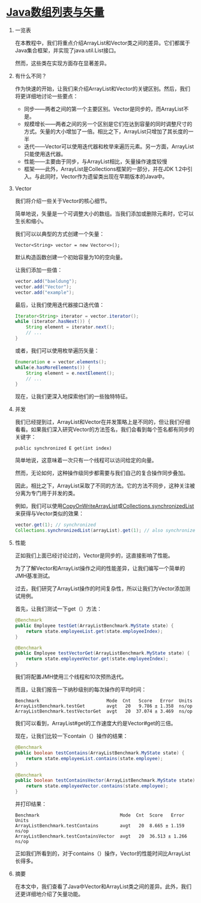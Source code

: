 # [Java数组列表与矢量](https://www.baeldung.com/java-arraylist-vs-vector)

1. 一览表

    在本教程中，我们将重点介绍ArrayList和Vector类之间的差异。它们都属于Java集合框架，并实现了java.util.List接口。

    然而，这些类在实现方面存在显著差异。

2. 有什么不同？

    作为快速的开始，让我们来介绍ArrayList和Vector的关键区别。然后，我们将更详细地讨论一些要点：

    - 同步——两者之间的第一个主要区别。Vector是同步的，而ArrayList不是。
    - 规模增长——两者之间的另一个区别是它们在达到容量的同时调整尺寸的方式。矢量的大小增加了一倍。相比之下，ArrayList只增加了其长度的一半
    - 迭代——Vector可以使用迭代器和枚举来遍历元素。另一方面，ArrayList只能使用迭代器。
    - 性能——主要由于同步，与ArrayList相比，矢量操作速度较慢
    - 框架——此外，ArrayList是Collections框架的一部分，并在JDK 1.2中引入。与此同时，Vector作为遗留类出现在早期版本的Java中。

3. Vector

    我们将介绍一些关于Vector的核心细节。

    简单地说，矢量是一个可调整大小的数组。当我们添加或删除元素时，它可以生长和缩小。

    我们可以以典型的方式创建一个矢量：

    `Vector<String> vector = new Vector<>();`

    默认构造函数创建一个初始容量为10的空向量。

    让我们添加一些值：

    ```java
    vector.add("baeldung");
    vector.add("Vector");
    vector.add("example");
    ```

    最后，让我们使用迭代器接口迭代值：

    ```java
    Iterator<String> iterator = vector.iterator();
    while (iterator.hasNext()) {
        String element = iterator.next();
        // ...
    }
    ```

    或者，我们可以使用枚举遍历矢量：

    ```java
    Enumeration e = vector.elements();
    while(e.hasMoreElements()) {
        String element = e.nextElement();
        // ... 
    }
    ```

    现在，让我们更深入地探索他们的一些独特特征。

4. 并发

    我们已经提到过，ArrayList和Vector在并发策略上是不同的，但让我们仔细看看。如果我们深入研究Vector的方法签名，我们会看到每个签名都有同步的关键字：

    `public synchronized E get(int index)`

    简单地说，这意味着一次只有一个线程可以访问给定的向量。

    然而，无论如何，这种操作级同步都需要与我们自己的复合操作同步叠加。

    因此，相比之下，ArrayList采取了不同的方法。它的方法不同步，这种关注被分离为专门用于并发的类。

    例如，我们可以使用[CopyOnWriteArrayList](https://www.baeldung.com/java-copy-on-write-arraylist)或[Collections.synchronizedList](https://www.baeldung.com/java-synchronized-collections)来获得与Vector类似的效果：

    ```java
    vector.get(1); // synchronized
    Collections.synchronizedList(arrayList).get(1); // also synchronized
    ```

5. 性能

    正如我们上面已经讨论过的，Vector是同步的，这直接影响了性能。

    为了了解Vector和ArrayList操作之间的性能差异，让我们编写一个简单的JMH基准测试。

    过去，我们研究了ArrayList操作的时间复杂性，所以让我们为Vector添加测试用例。

    首先，让我们测试一下get（）方法：

    ```java
    @Benchmark
    public Employee testGet(ArrayListBenchmark.MyState state) {
        return state.employeeList.get(state.employeeIndex);
    }

    @Benchmark
    public Employee testVectorGet(ArrayListBenchmark.MyState state) {
        return state.employeeVector.get(state.employeeIndex);
    }
    ```

    我们将配置JMH使用三个线程和10次预热迭代。

    而且，让我们报告一下纳秒级别的每次操作的平均时间：

    ```log
    Benchmark                         Mode  Cnt   Score   Error  Units
    ArrayListBenchmark.testGet        avgt   20   9.786 ± 1.358  ns/op
    ArrayListBenchmark.testVectorGet  avgt   20  37.074 ± 3.469  ns/op
    ```

    我们可以看到，ArrayList#get的工作速度大约是Vector#get的三倍。

    现在，让我们比较一下contain（）操作的结果：

    ```java
    @Benchmark
    public boolean testContains(ArrayListBenchmark.MyState state) {
        return state.employeeList.contains(state.employee);
    }

    @Benchmark
    public boolean testContainsVector(ArrayListBenchmark.MyState state) {
        return state.employeeVector.contains(state.employee);
    }
    ```

    并打印结果：

    ```log
    Benchmark                              Mode  Cnt  Score   Error  Units
    ArrayListBenchmark.testContains        avgt   20  8.665 ± 1.159  ns/op
    ArrayListBenchmark.testContainsVector  avgt   20  36.513 ± 1.266  ns/op
    ```

    正如我们所看到的，对于contains（）操作，Vector的性能时间比ArrayList长得多。

6. 摘要

    在本文中，我们查看了Java中Vector和ArrayList类之间的差异。此外，我们还更详细地介绍了矢量功能。
